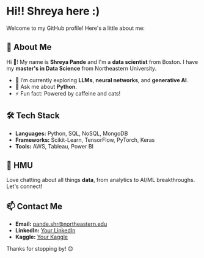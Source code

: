 # Hi!! Shreya here :) 

Welcome to my GitHub profile! Here's a little about me:

## 🚀 About Me
Hi 👋! My name is **Shreya Pande** and I'm a **data scientist** from Boston. I have my **master's in Data Science** from Northeastern University.

- 🌱 I’m currently exploring **LLMs**, **neural networks**, and **generative AI**.
- 💬 Ask me about **Python**.
- ⚡ Fun fact: Powered by caffeine and cats!

## 🛠️ Tech Stack
- **Languages:** Python, SQL, NoSQL, MongoDB
- **Frameworks:** Scikit-Learn, TensorFlow, PyTorch, Keras
- **Tools:** AWS, Tableau, Power BI


## 💬 HMU
Love chatting about all things **data**, from analytics to AI/ML breakthroughs. Let's connect!

## 📫 Contact Me
- **Email:** [pande.shr@northeastern.edu](mailto:pande.shr@northeastern.edu)
- **LinkedIn:** [Your LinkedIn](https://linkedin.com/in/shreya-pande-21ab79192)
- **Kaggle:** [Your Kaggle](https://kaggle.com/shreyapande0)


Thanks for stopping by! 😊
